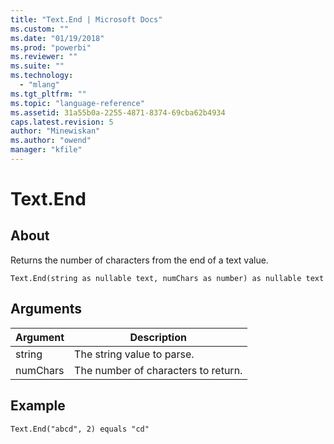 ```yaml
---
title: "Text.End | Microsoft Docs"
ms.custom: ""
ms.date: "01/19/2018"
ms.prod: "powerbi"
ms.reviewer: ""
ms.suite: ""
ms.technology: 
  - "mlang"
ms.tgt_pltfrm: ""
ms.topic: "language-reference"
ms.assetid: 31a55b0a-2255-4871-8374-69cba62b4934
caps.latest.revision: 5
author: "Minewiskan"
ms.author: "owend"
manager: "kfile"
---
```

# Text.End

  
## About  
Returns the number of characters from the end of a text value.  
  
```  
Text.End(string as nullable text, numChars as number) as nullable text  
```  
  
## Arguments  
  
|Argument|Description|  
|------------|---------------|  
|string|The string value to parse.|  
|numChars|The number of characters to return.|  
  
## Example  
  
```  
Text.End("abcd", 2) equals "cd"  
```  
